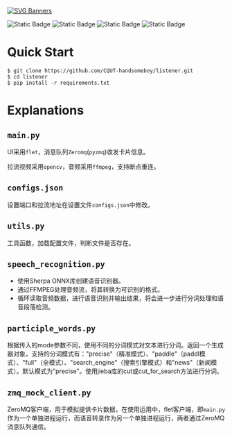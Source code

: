 [![SVG Banners](https://svg-banners.vercel.app/api?type=origin&text1=Welcome%20to%20Listener&text2=😂%20CQUT_handsomeboy&width=800&height=400)](https://github.com/Akshay090/svg-banners)

![Static Badge](https://img.shields.io/badge/License-AGPL3-green) ![Static Badge](https://img.shields.io/badge/Language-Python-red) ![Static Badge](https://img.shields.io/badge/Library-Flet-blue) ![Static Badge](https://img.shields.io/badge/Author-CQUT_handsomeboy-black)

# Quick Start

```shell
$ git clone https://github.com/CQUT-handsomeboy/listener.git
$ cd listener
$ pip install -r requirements.txt
```

# Explanations

## `main.py`

UI采用`flet`，消息队列`Zeromq`(`pyzmq`)收发卡片信息。

拉流视频采用`opencv`，音频采用`ffmpeg`，支持断点重连。

## `configs.json`

设置端口和拉流地址在设置文件`configs.json`中修改。

## `utils.py`

工具函数，加载配置文件，判断文件是否存在。

## `speech_recognition.py`

- 使用Sherpa ONNX库创建语音识别器。
- 通过FFMPEG处理音频流，将其转换为可识别的格式。
- 循环读取音频数据，进行语音识别并输出结果，将会进一步进行分词处理和语音段落检测。

## `participle_words.py`

根据传入的mode参数不同，使用不同的分词模式对文本进行分词。返回一个生成器对象。支持的分词模式有："precise"（精准模式）、"paddle"（paddl模式）、"full"（全模式）、"search_engine"（搜索引擎模式）和"news"（新闻模式）。默认模式为"precise"。使用jieba库的cut或cut_for_search方法进行分词。

## `zmq_mock_client.py`

ZeroMQ客户端，用于模拟提供卡片数据，在使用运用中，flet客户端，即`main.py`作为一个单独进程运行，而语音转录作为另一个单独进程运行，两者通过ZeroMQ消息队列通信。